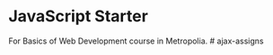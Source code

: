 # JavaScript Starter

For Basics of Web Development course in Metropolia.
#   a j a x - a s s i g n s  
 
